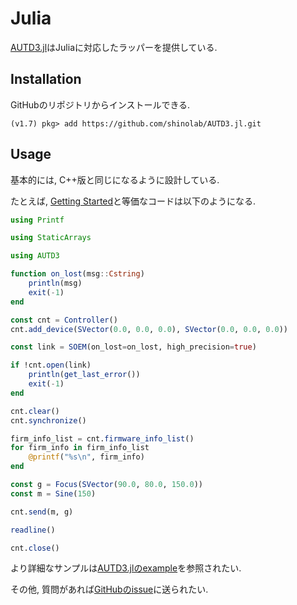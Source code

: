 # Julia

[AUTD3.jl](https://github.com/shinolab/AUTD3.jl)はJuliaに対応したラッパーを提供している.

## Installation

GitHubのリポジトリからインストールできる.

```
(v1.7) pkg> add https://github.com/shinolab/AUTD3.jl.git
```

## Usage

基本的には, C++版と同じになるように設計している.

たとえば, [Getting Started](../Users_Manual/getting_started.md)と等価なコードは以下のようになる.

```julia
using Printf

using StaticArrays

using AUTD3

function on_lost(msg::Cstring)
    println(msg)
    exit(-1)
end

const cnt = Controller()
cnt.add_device(SVector(0.0, 0.0, 0.0), SVector(0.0, 0.0, 0.0))

const link = SOEM(on_lost=on_lost, high_precision=true)

if !cnt.open(link)
    println(get_last_error())
    exit(-1)
end

cnt.clear()
cnt.synchronize()

firm_info_list = cnt.firmware_info_list()
for firm_info in firm_info_list
    @printf("%s\n", firm_info)
end

const g = Focus(SVector(90.0, 80.0, 150.0))
const m = Sine(150)

cnt.send(m, g)

readline()

cnt.close()
```

より詳細なサンプルは[AUTD3.jlのexample](https://github.com/shinolab/AUTD3.jl/tree/master/example)を参照されたい.

その他, 質問があれば[GitHubのissue](https://github.com/shinolab/AUTD3.jl/issues)に送られたい.
